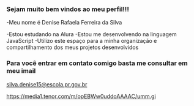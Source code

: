 ### Sejam muito bem vindos ao meu perfil!!!

-Meu nome é Denise Rafaela Ferreira da Silva

-Estou estudando na Alura
-Estou me desenvolvendo na linguagem JavaScript
-Utilizo este espaço para a minha organização e compartilhamento dos meus projetos desenvolvidos

### Para você entrar em contato comigo basta me consultar em meu imail

silva.denise15@escola.pr.gov.br



![]()https://media1.tenor.com/m/opEBWw0uddoAAAAC/umm.gi

